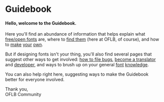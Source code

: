 <h1>Guidebook</h1>

<h4>Hello, welcome to the Guidebook.</h4>
<p>Here you'll find an abundance of information that helps explain what <a href="/guidebook/libre_open_fonts">free/open fonts</a> are, where to <a href="/guidebook/existing_libre_open_fonts">find them</a> (here at OFLB, of course), and how to <a href="/guidebook/font_design">make</a> <a href="/guidebook/font_formats">your</a> <a href="/guidebook/submission_guidelines">own</a>. 

<p>
But if designing fonts isn't your thing, you'll also find several pages that suggest other ways to get involved: <a href="/guidebook/how_to_file_bugs">how to file bugs</a>, <a href="/guidebook/become-a-translator">become a translator</a> and <a href="/guidebook/dev-faq">developer</a>, and ways to brush up on your general <a href="/guidebook/book_recommendations">font</a> <a href="/guidebook/knowledge_resources">knowledge</a>.

<p>
You can also help right here, suggesting ways to make the Guidebook better for everyone involved.

<p>
Thank you,<br>
OFLB Community
</p>